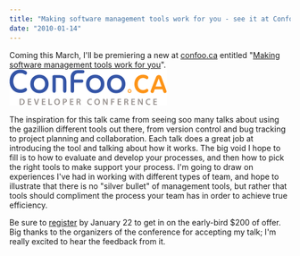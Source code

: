 ```yaml
---
title: "Making software management tools work for you - see it at Confoo.ca"
date: "2010-01-14"
---
```


Coming this March, I'll be premiering a new at [confoo.ca](http://www.confoo.ca) entitled "[Making software management tools work for you](http://www.confoo.ca/en/2010/session/making-software-management-tools-work-for-you)".![](images/logo_confoo.gif "Confoo.ca logo")

The inspiration for this talk came from seeing soo many talks about using the gazillion different tools out there, from version control and bug tracking to project planning and collaboration. Each talk does a great job at introducing the tool and talking about how it works. The big void I hope to fill is to how to evaluate and develop your processes, and then how to pick the right tools to make support your process. I'm going to draw on experiences I've had in working with different types of team, and hope to illustrate that there is no "silver bullet" of management tools, but rather that tools should compliment the process your team has in order to achieve true efficiency.

Be sure to [register](http://confoo.ca/en/register) by January 22 to get in on the early-bird $200 of offer. Big thanks to the organizers of the conference for accepting my talk; I'm really excited to hear the feedback from it.
